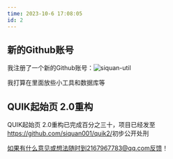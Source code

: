 ```yaml
---
time: 2023-10-6 17:08:05
id: 2
---
```


## 新的Github账号

我注册了一个新的Github账号：![siquan-util](https://github.com/siquan-util)

我打算在里面放些小工具和数据库等

## QUIK起始页 2.0重构

QUIK起始页 2.0重构已完成百分之三十，项目已经发至<https://github.com/siquan001/quik2/>初步公开处刑

如果有什么意见或想法随时到2167967783@qq.com反馈！